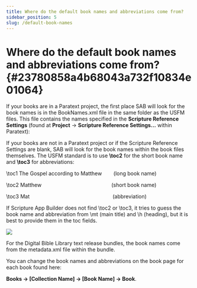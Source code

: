 ```yaml
---
title: Where do the default book names and abbreviations come from?
sidebar_position: 5
slug: /default-book-names
---
```


# **Where do the default book names and abbreviations come from?** {#23780858a4b68043a732f10834e01064}

If your books are in a Paratext project, the first place SAB will look for the book names is in the BookNames.xml file in the same folder as the USFM files. This file contains the names specified in the **Scripture Reference Settings** (found at **Project** → **Scripture Reference Settings…** within Paratext):

If your books are not in a Paratext project or if the Scripture Reference Settings are blank, SAB will look for the book names within the book files themselves. The USFM standard is to use **\toc2** for the short book name and **\toc3** for abbreviations:

\toc1 The Gospel according to Matthew        (long book name)

\toc2 Matthew                                                (short book name)

\toc3 Mat                                                         (abbreviation)

If Scripture App Builder does not find \toc2 or \toc3, it tries to guess the book name and abbreviation from \mt (main title) and \h (heading), but it is best to provide them in the toc fields.

![](/notion_imgs/default-book-names.23780858-a4b6-80b7-82cc-c81a7ae7b48d.png)

For the Digital Bible Library text release bundles, the book names come from the metadata.xml file within the bundle.

You can change the book names and abbreviations on the book page for each book found here:

**Books → [Collection Name] → [Book Name] → Book**.

